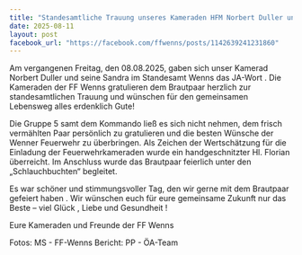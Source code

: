 ```yaml
---
title: "Standesamtliche Trauung unseres Kameraden HFM Norbert Duller und seiner Sandra"
date: 2025-08-11
layout: post
facebook_url: "https://facebook.com/ffwenns/posts/1142639241231860"
---
```

Am vergangenen Freitag, den 08.08.2025, gaben sich unser Kamerad Norbert Duller und seine Sandra im Standesamt Wenns das JA-Wort . Die Kameraden der FF Wenns  gratulieren dem Brautpaar herzlich zur standesamtlichen Trauung und wünschen für den gemeinsamen Lebensweg alles erdenklich Gute! 

Die Gruppe 5 samt dem Kommando ließ es sich nicht nehmen, dem frisch vermählten Paar persönlich zu gratulieren  und die besten Wünsche der Wenner Feuerwehr zu überbringen. Als Zeichen der Wertschätzung für die Einladung der Feuerwehrkameraden wurde ein handgeschnitzter Hl. Florian  überreicht. Im Anschluss wurde das Brautpaar feierlich unter den „Schlauchbuchten“ begleitet. 

Es war schöner und stimmungsvoller Tag, den wir gerne mit dem Brautpaar gefeiert haben . Wir wünschen euch für eure gemeinsame Zukunft nur das Beste – viel Glück , Liebe  und Gesundheit !

Eure Kameraden und Freunde der FF Wenns 

Fotos: MS - FF-Wenns
 Bericht: PP - ÖA-Team
